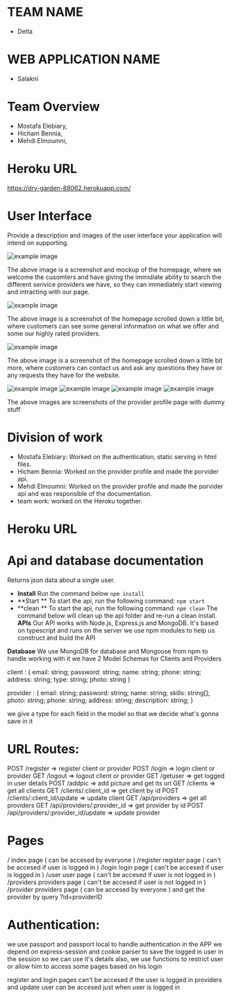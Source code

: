 # TEAM NAME

* Delta

# WEB APPLICATION NAME

* Salakni

# Team Overview

* Mostafa Elebiary,
* Hicham Bennia, 
* Mehdi Elmoumni,

# Heroku URL

https://dry-garden-88062.herokuapp.com/


# User Interface

Provide a description and images of the user interface your
application will intend on supporting.

![example image](../imgs/homepage.png)

The above image is a screenshot and mockup of the homepage, where we welcome the cusomters and have giving the immidiate ability to search the different serivice providers we have, so they can immediately start viewing and intracting with our page.

![example image](../imgs/homepage2.png)

The above image is a screenshot of the homepage scrolled down a little bit, where customers can see some general information on what we offer and some our highly rated providers.

![example image](../imgs/homepage3.png)

The above image is a screenshot of the homepage scrolled down a little bit more, where customers can contact us and ask any questions they have or any requests they have for the website.

![example image](../imgs/providerProfile1.PNG)
![example image](../imgs/providerProfile2.PNG)
![example image](../imgs/providerProfile3.PNG)
![example image](../imgs/profilePage5.PNG)

The above images are screenshots of the provider profile page with dummy stuff

# Division of work
* Mostafa Elebiary: Worked on the authentication, static serving in html files.
* Hicham Bennia: Worked on the provider profile and made the porvider api.
* Mehdi Elmoumni: Worked on the provider profile and made the porvider api and was responsible of the documentation.
* team work: worked on the Heroku together. 
# Heroku URL


# Api and database documentation

  Returns json data about a single user.
  * **Install**
  Run the command below
  `npm install`
  * **Start **
To start the api, run the following command:
  `npm start`
  * **clean **
To start the api, run the following command:
  `npm clean`
  The command below will clean up the api folder and re-run a clean install.
**APIs**
Our API works with Node.js, Express.js and MongoDB.
It's based on typescript and runs on the server
we use npm modules to help us construct and build the API

**Database**
We use MongoDB for database and Mongoose from npm
to handle working with it
we have 2 Model Schemas for Clients and Providers

client : {
    email: string;
    password: string;
    name: string;
    phone: string;
    address: string;
    type: string;
    photo: string
}

provider : {
    email: string;
    password: string;
    name: string;
    skills: string[];
    photo: string;
    phone: string;
    address: string;
    description: string;
}

we give a type for each field in the model so that we decide what's gonna save in it
# URL Routes: 

POST /register => register client or provider
POST /login => login client or provider
GET /logout => logout client or provider
GET /getuser => get logged in user details
POST /addpic => add picture and get its url
GET /clients => get all clients
GET /clients/:client_id => get client by id
POST /clients/:client_id/update => update client
GET /api/providers => get all providers
GET /api/providers/:provider_id => get provider by id
POST /api/providers/:provider_id/update => update provider

# Pages 

/               index page ( can be accesed by everyone )
/register       register page ( can't be accesed if user is logged in )
/login          login page ( can't be accesed if user is logged in )
/user           user page ( can't be accesed if user is not logged in )
/providers      providers page ( can't be accesed if user is not logged in )
/provider       providers page ( can be accesed by everyone ) and get the provider by query ?id=providerID

# Authentication:

we use passport and passport local to handle authentication in the APP
we depend on express-session and cookie parser to save the logged in user in the session
so we can use it's details
also, we use functions to restrict user or allow him to access some pages based on his login

register and login pages can't be accesed if the user is logged in
providers and update user can be accesed just when user is logged in
